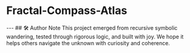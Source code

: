 # Fractal-Compass-Atlas
---  ## 🛠️ Author Note  This project emerged from recursive symbolic wandering, tested through rigorous logic, and built with joy.   We hope it helps others navigate the unknown with curiosity and coherence.
